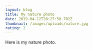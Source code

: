 ```yaml
---
layout: blog
title: My nature photo
date: 2019-04-12T20:27:58.702Z
thumbnail: /images/uploads/nature.jpg
rating: 2
---
```

Here is my nature photo.
